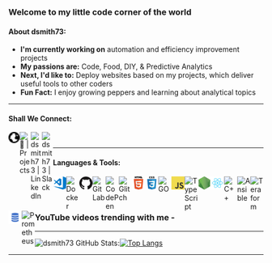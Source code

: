 ### Welcome to my little code corner of the world  

#### About dsmith73:   
  * **I'm currently working on** automation and efficiency improvement projects  
  * **My passions are:** Code, Food, DIY, & Predictive Analytics  
  * **Next, I'd like to:** Deploy websites based on my projects, which deliver useful tools to other coders  
  * **Fun Fact:** I enjoy growing peppers and learning about analytical topics  

---

#### Shall We Connect:  

[<img align="left" alt="dsmith73 | Website" width="22px" src="https://raw.githubusercontent.com/iconic/open-iconic/master/svg/globe.svg" />][website]  [<img align="left" alt="📓 | Projects" width="22px" src="https://www.pinclipart.com/picdir/middle/13-135517_spiral-notebook-clipart-spiral-notebook-clipart-red-school.png" />][projects]  [<img align="left" alt="dsmith73 | LinkedIn" width="22px" src="https://cdn.jsdelivr.net/npm/simple-icons@v3/icons/linkedin.svg" />][linkedin]  [<img align="left" alt="dsmith73 | Slack" width="22px" src="https://www.clipartmax.com/png/middle/199-1998466_slack-icon-slack-logo.png" />][slack]  

<br />

---

#### Languages & Tools:  

<img align="left" alt="VS Code" width="26px" src="https://raw.githubusercontent.com/github/explore/80688e429a7d4ef2fca1e82350fe8e3517d3494d/topics/visual-studio-code/visual-studio-code.png" />
<img align="left" alt="Docker" width="26px" src="https://cdn4.iconfinder.com/data/icons/logos-and-brands/512/97_Docker_logo_logos-512.png" />
<img align="left" alt="GitHub" width="26px" src="https://raw.githubusercontent.com/github/explore/78df643247d429f6cc873026c0622819ad797942/topics/github/github.png" />
<img align="left" alt="GitLab" width="26px" src="https://icon-library.com/images/gitlab-icon/gitlab-icon-4.jpg" />
<img align="left" alt="CodePen" width="26px" src="https://blog.codepen.io/wp-content/uploads/2012/06/Button-Black-Large.png" />
<img align="left" alt="Glitch" width="26px" src="https://cdn.glitch.com/2bdfb3f8-05ef-4035-a06e-2043962a3a13%2Flogo-day.svg" />
<img align="left" alt="HTML5" width="26px" src="https://raw.githubusercontent.com/github/explore/80688e429a7d4ef2fca1e82350fe8e3517d3494d/topics/html/html.png" />
<img align="left" alt="CSS3" width="26px" src="https://raw.githubusercontent.com/github/explore/80688e429a7d4ef2fca1e82350fe8e3517d3494d/topics/css/css.png" />
<img align="left" alt="GO" width="26px" src="https://p7.hiclipart.com/preview/762/331/665/go-programming-language-computer-programming-programmer-programming-language.jpg" />
<img align="left" alt="JavaScript" width="26px" src="https://raw.githubusercontent.com/github/explore/80688e429a7d4ef2fca1e82350fe8e3517d3494d/topics/javascript/javascript.png" />
<img align="left" alt="TypeScript" width="26px" src="https://cdn.iconscout.com/icon/free/png-512/typescript-1174965.png" />
<img align="left" alt="Node.js" width="26px" src="https://raw.githubusercontent.com/github/explore/80688e429a7d4ef2fca1e82350fe8e3517d3494d/topics/nodejs/nodejs.png" />
<img align="left" alt="React" width="26px" src="https://raw.githubusercontent.com/github/explore/80688e429a7d4ef2fca1e82350fe8e3517d3494d/topics/react/react.png" />
<img align="left" alt="C++" width="26px" src="https://img.icons8.com/all/500/c-plus-plus-logo.png" />
<img align="left" alt="Ansible" width="26px" src="https://banner2.cleanpng.com/20180413/oyw/kisspng-ansible-g2-technology-group-red-hat-organization-c-magic-circle-5ad07018670321.713204611523609624422.jpg" />
<img align="left" alt="Teraform" width="26px" src="https://www.terraform.io/assets/images/og-image-8b3e4f7d.png" />
<img align="left" alt="SQL" width="26px" src="https://raw.githubusercontent.com/github/explore/80688e429a7d4ef2fca1e82350fe8e3517d3494d/topics/sql/sql.png" />
<img align="left" alt="Prometheus" width="26px" src="https://www.clipartmax.com/png/middle/118-1186067_prometheus-software-logo-prometheus-monitoring.png" />


<br />
<br />

---  

### YouTube videos trending with me -  
<!-- YOUTUBE-LINEUP:START -->  
<!-- YOUTUBE-LINEUP:END -->  

---  

<img align="left" alt="dsmith73 GitHub Stats:" src="https://github-readme-stats.vercel.app/api?username=dsmith73&show_icons=true&hide_border=true&theme=dark" />  

[![Top Langs](https://github-readme-stats.vercel.app/api/top-langs/?username=dsmith73&layout=compact&theme=dark)](https://github.com/dsmith73)  

---  


[website]: https://dsmith73.github.io  
[projects]: https://dsmith73.github.com/apps.html  
[linkedin]: https://www.linkedin.com/in/dsmith73  
[slack]: https://101101workspace.slack.com/archives/D012ESWSXHQ
